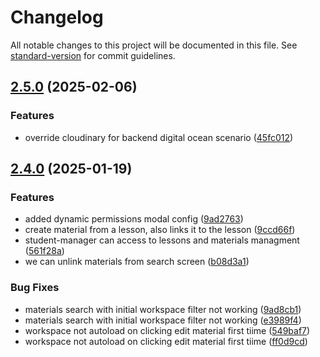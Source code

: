 # Changelog

All notable changes to this project will be documented in this file. See [standard-version](https://github.com/conventional-changelog/standard-version) for commit guidelines.

## [2.5.0](https://github.com/Academia-750/academia750-frontend-vue/compare/v2.4.0...v2.5.0) (2025-02-06)


### Features

* override cloudinary for backend digital ocean scenario ([45fc012](https://github.com/Academia-750/academia750-frontend-vue/commit/45fc01290417c7a87ab3eba97eeede3f1faa5bac))

## [2.4.0](https://github.com/Academia-750/academia750-frontend-vue/compare/v2.3.9...v2.4.0) (2025-01-19)


### Features

* added dynamic permissions modal config ([9ad2763](https://github.com/Academia-750/academia750-frontend-vue/commit/9ad276312b08d0b5a174c0c2ab0c89ae5970c173))
* create material from a lesson, also links it to the lesson ([9ccd66f](https://github.com/Academia-750/academia750-frontend-vue/commit/9ccd66f709bfee8c8533616944323d58599758a6))
* student-manager can access to lessons and materials managment ([561f28a](https://github.com/Academia-750/academia750-frontend-vue/commit/561f28a29f94d236cbd0666fddd1777c9c882903))
* we can unlink materials from search screen ([b08d3a1](https://github.com/Academia-750/academia750-frontend-vue/commit/b08d3a1b2983e7eab7c60c719af3b7bde8401e3e))


### Bug Fixes

* materials search with initial workspace filter not working ([9ad8cb1](https://github.com/Academia-750/academia750-frontend-vue/commit/9ad8cb1bfda3ab036ec101b1369d22b4d0700d00))
* materials search with initial workspace filter not working ([e3989f4](https://github.com/Academia-750/academia750-frontend-vue/commit/e3989f4f9391751966fb9bb564396d1e4a4a95cf))
* workspace not autoload on clicking edit material first tiime ([549baf7](https://github.com/Academia-750/academia750-frontend-vue/commit/549baf78c8ec38a3c1cd842ddf22deefedc529c0))
* workspace not autoload on clicking edit material first tiime ([ff0d9cd](https://github.com/Academia-750/academia750-frontend-vue/commit/ff0d9cdea368ef131145a4efd4d31aef2a661fa3))
